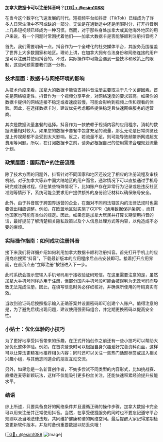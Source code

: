 **加拿大数据卡可以注册抖音吗？[[TG💪+ @esim1088](https://t.me/s/esim1088)]**

在当今这个数字化飞速发展的时代，短视频平台如抖音（TikTok）已经成为了许多人日常生活中不可或缺的一部分。无论是在通勤途中还是闲暇时分，打开抖音刷上几条短视频已经成为一种习惯。然而，对于那些身处加拿大或其他海外地区的用户来说，有一个问题时常困扰着他们——加拿大数据卡是否能够顺利注册抖音呢？

首先，我们需要明确一点，抖音作为一个全球化的社交媒体平台，其服务范围覆盖了世界上大多数国家和地区。理论上讲，在加拿大拥有合法身份和网络连接的用户是可以注册并使用抖音的。不过，实际操作中可能会遇到一些技术和政策上的限制，这些问题需要我们逐一分析。

### 技术层面：数据卡与网络环境的影响

从技术角度来看，加拿大的数据卡能否支持抖音注册主要取决于几个关键因素。首先是网络稳定性。抖音作为一个视频分享平台，对网络速度的要求较高。如果你的数据卡提供的网络连接不稳定或者速度较慢，可能会影响到视频上传和观看的体验。因此，在选择数据卡时，建议优先考虑那些提供稳定且快速网络服务的运营商。

其次是数据流量套餐的选择。抖音作为一款依赖于视频内容的应用程序，消耗的数据流量相对较大。如果您的数据卡套餐中包含充足的流量，那么无论是日常浏览还是上传视频都不会受到太大影响。反之，若流量不足，则可能导致频繁断网或超支费用等问题。所以，在订阅数据卡之前，请务必根据自己的使用需求合理规划流量计划。

### 政策层面：国际用户的注册流程

除了技术方面的问题外，抖音针对不同国家和地区还设定了相应的注册流程及审核机制。对于加拿大等非中国大陆地区的用户而言，通常情况下可以直接通过手机号码完成注册过程。但在某些特殊情况下，比如账户存在异常行为记录或是违反社区准则等情形下，系统可能会要求用户提供额外的身份验证材料以确保账号安全。

此外，由于抖音属于跨国界运营的企业，在面对不同司法辖区内的法律法规时也需要做出相应调整。例如，在欧盟地区就实施了GDPR（通用数据保护条例），而其他国家也可能有类似的规定。因此，如果您是加拿大居民并打算长期使用抖音的话，最好提前了解清楚相关隐私政策以及个人信息处理方式等内容，以免造成不必要的麻烦。

### 实际操作指南：如何成功注册抖音

接下来我们将详细介绍如何利用加拿大数据卡顺利注册抖音。首先打开手机上的应用商店搜索“抖音”，下载最新版本的应用程序后点击安装即可。接着打开应用界面，在首页点击“立即注册”按钮进入下一步。

此时系统会提示您输入手机号码用于接收验证码短信。在这里需要注意的是，虽然加拿大手机号同样适用于注册，但部分国内手机号段可能会被误判为无效号码而导致无法完成注册。因此，在填写信息时务必仔细核对，并确保所使用的号码真实有效。

当收到验证码后按照指示输入正确答案并设置密码即可创建个人账户。值得注意的是，为了避免后续出现问题，建议使用强密码组合，并定期更换密码以提高安全性。

### 小贴士：优化体验的小技巧

为了更好地享受抖音带来的乐趣，在正式开始创作之前还有一些小技巧可以帮助大家优化整体体验。例如，在首次登录时可以根据自身兴趣爱好完善资料页面，这样可以让算法更精准地推荐相关内容；同时还可以关注一些热门话题标签或加入相关兴趣小组，与其他志同道合的朋友互动交流。

另外，如果您是一名新晋创作者，不妨多尝试不同类型的内容形式，比如挑战赛、直播连麦等新颖玩法，这样不仅能吸引更多粉丝关注，还能快速积累经验提升技能水平。

### 结语

综上所述，只要具备良好的网络条件并且遵循正确的操作步骤，加拿大数据卡完全可以用来注册并正常使用抖音。当然，在享受便捷服务的同时也不要忘记遵守平台规则以及当地法律法规，共同维护健康和谐的网络空间。最后提醒大家记得定期检查更新软件版本，并及时备份重要数据以防丢失哦！

[[TG💪+ @esim1088](https://t.me/s/esim1088) ![Image](https://i.postimg.cc/4NQfJmqS/Snipaste-2025-05-13-00-14-12.png)]